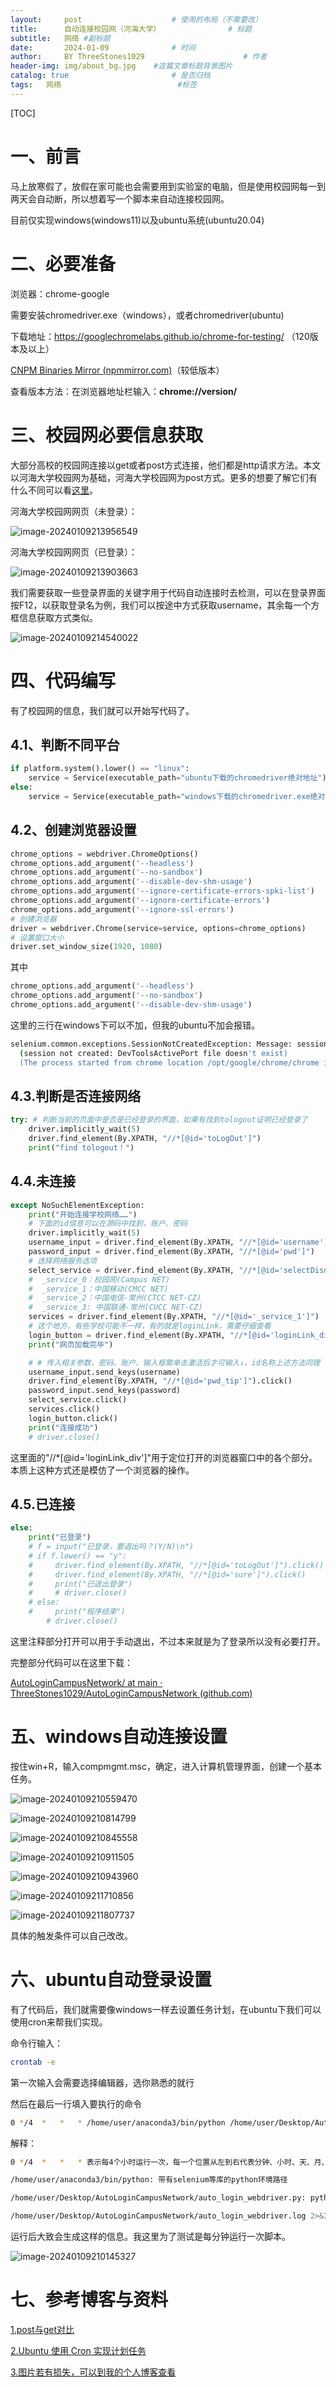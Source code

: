```yaml
---
layout:     post   				    # 使用的布局（不需要改）
title:      自动连接校园网（河海大学） 				# 标题 
subtitle:   网络 #副标题
date:       2024-01-09 				# 时间
author:     BY ThreeStones1029 						# 作者
header-img: img/about_bg.jpg 	#这篇文章标题背景图片
catalog: true 						# 是否归档
tags:	网络							#标签
---
```


[TOC]

# 一、前言

马上放寒假了，放假在家可能也会需要用到实验室的电脑，但是使用校园网每一到两天会自动断，所以想着写一个脚本来自动连接校园网。

目前仅实现windows(windows11)以及ubuntu系统(ubuntu20.04)

# 二、必要准备

浏览器：chrome-google

需要安装chromedriver.exe（windows），或者chromedriver(ubuntu)

下载地址：https://googlechromelabs.github.io/chrome-for-testing/ （120版本及以上）

[CNPM Binaries Mirror (npmmirror.com)](https://registry.npmmirror.com/binary.html?path=chromedriver/)（较低版本）

查看版本方法：在浏览器地址栏输入：**chrome://version/**

# 三、校园网必要信息获取

大部分高校的校园网连接以get或者post方式连接，他们都是http请求方法。本文以河海大学校园网为基础，河海大学校园网为post方式。更多的想要了解它们有什么不同可以看[这里](https://www.runoob.com/tags/html-httpmethods.html)。

河海大学校园网网页（未登录）：

![image-20240109213956549](C:\Users\23202\AppData\Roaming\Typora\typora-user-images\image-20240109213956549.png)

河海大学校园网网页（已登录）：

![image-20240109213903663](https://cdn.jsdelivr.net/gh/ThreeStones1029/blogimages/img/image-20240109213903663.png)

我们需要获取一些登录界面的关键字用于代码自动连接时去检测，可以在登录界面按F12，以获取登录名为例，我们可以按途中方式获取username，其余每一个方框信息获取方式类似。

![image-20240109214540022](https://cdn.jsdelivr.net/gh/ThreeStones1029/blogimages/img/image-20240109214540022.png)

# 四、代码编写

有了校园网的信息，我们就可以开始写代码了。

## 4.1、判断不同平台

~~~python
if platform.system().lower() == "linux":
    service = Service(executable_path="ubuntu下载的chromedriver绝对地址")
else:
    service = Service(executable_path="windows下载的chromedriver.exe绝对地址")
~~~

## 4.2、创建浏览器设置

~~~python
chrome_options = webdriver.ChromeOptions()
chrome_options.add_argument('--headless')
chrome_options.add_argument('--no-sandbox')
chrome_options.add_argument('--disable-dev-shm-usage')
chrome_options.add_argument('--ignore-certificate-errors-spki-list')
chrome_options.add_argument('--ignore-certificate-errors')
chrome_options.add_argument('--ignore-ssl-errors')
# 创建浏览器
driver = webdriver.Chrome(service=service, options=chrome_options)
# 设置窗口大小
driver.set_window_size(1920, 1080)
~~~

其中

~~~python
chrome_options.add_argument('--headless')
chrome_options.add_argument('--no-sandbox')
chrome_options.add_argument('--disable-dev-shm-usage')
~~~

这里的三行在windows下可以不加，但我的ubuntu不加会报错。

~~~bash
selenium.common.exceptions.SessionNotCreatedException: Message: session not created: Chrome failed to start: exited normally.
  (session not created: DevToolsActivePort file doesn't exist)
  (The process started from chrome location /opt/google/chrome/chrome is no longer running, so ChromeDriver is assuming that Chrome has crashed.)
~~~

## 4.3.判断是否连接网络

~~~python
try: # 判断当前的页面中是否是已经登录的界面，如果有找到tologout证明已经登录了
    driver.implicitly_wait(5)
    driver.find_element(By.XPATH, "//*[@id='toLogOut']")
    print("find tologout！") 
~~~

## 4.4.未连接

~~~python
except NoSuchElementException:
    print("开始连接学校网络……")
    # 下面的id信息可以在源码中找到，账户、密码
    driver.implicitly_wait(5)
    username_input = driver.find_element(By.XPATH, "//*[@id='username']")
    password_input = driver.find_element(By.XPATH, "//*[@id='pwd']")  
    # 选择网络服务选项
    select_service = driver.find_element(By.XPATH, "//*[@id='selectDisname']")
    #  _service_0：校园网(Campus NET)		
    #  _service_1：中国移动(CMCC NET)		
    #  _service_2：中国电信-常州(CTCC NET-CZ)	
    #  _service_3: 中国联通-常州(CUCC NET-CZ)			
    services = driver.find_element(By.XPATH, "//*[@id='_service_1']")
    # 这个地方，有些学校可能不一样，有的就是loginLink，需要仔细查看
    login_button = driver.find_element(By.XPATH, "//*[@id='loginLink_div']") 
    print("网页加载完毕")

    # # 传入相关参数，密码、账户、输入框需单击激活后才可输入↓，id名称上述方法同理
    username_input.send_keys(username)
    driver.find_element(By.XPATH, "//*[@id='pwd_tip']").click()
    password_input.send_keys(password)
    select_service.click()
    services.click()
    login_button.click()
    print("连接成功")
    # driver.close()
~~~

这里面的"//*[@id='loginLink_div']"用于定位打开的浏览器窗口中的各个部分。本质上这种方式还是模仿了一个浏览器的操作。

## 4.5.已连接

~~~python
else:
    print("已登录")
    # f = input("已登录，要退出吗？(Y/N)\n")
    # if f.lower() == "y":
    #     driver.find_element(By.XPATH, "//*[@id='toLogOut']").click()
    #     driver.find_element(By.XPATH, "//*[@id='sure']").click()
    #     print("已退出登录")
    #     # driver.close()
    # else:
    #     print("程序结束")
        # driver.close()
~~~

这里注释部分打开可以用于手动退出，不过本来就是为了登录所以没有必要打开。

完整部分代码可以在这里下载：

[AutoLoginCampusNetwork/ at main · ThreeStones1029/AutoLoginCampusNetwork (github.com)](https://github.com/ThreeStones1029/AutoLoginCampusNetwork/tree/main)

# 五、windows自动连接设置

按住win+R，输入compmgmt.msc，确定，进入计算机管理界面，创建一个基本任务。

![image-20240109210559470](https://cdn.jsdelivr.net/gh/ThreeStones1029/blogimages/img/image-20240109210559470.png)

![image-20240109210814799](https://cdn.jsdelivr.net/gh/ThreeStones1029/blogimages/img/image-20240109210814799.png)

![image-20240109210845558](https://cdn.jsdelivr.net/gh/ThreeStones1029/blogimages/img/image-20240109210845558.png)

![image-20240109210911505](https://cdn.jsdelivr.net/gh/ThreeStones1029/blogimages/img/image-20240109210911505.png)

![image-20240109210943960](https://cdn.jsdelivr.net/gh/ThreeStones1029/blogimages/img/image-20240109210943960.png)

![image-20240109211710856](https://cdn.jsdelivr.net/gh/ThreeStones1029/blogimages/img/image-20240109211710856.png)

![image-20240109211807737](https://cdn.jsdelivr.net/gh/ThreeStones1029/blogimages/img/image-20240109211807737.png)

具体的触发条件可以自己改改。

# 六、ubuntu自动登录设置

有了代码后，我们就需要像windows一样去设置任务计划，在ubuntu下我们可以使用cron来帮我们实现。

命令行输入：

~~~bash
crontab -e
~~~

第一次输入会需要选择编辑器，选你熟悉的就行

然后在最后一行填入要执行的命令

~~~bash
0 */4  *   *   * /home/user/anaconda3/bin/python /home/user/Desktop/AutoLoginCampusNetwork/auto_login_webdriver.py >> /home/user/Desktop/AutoLoginCampusNetwork/auto_login_webdriver.log 2>&1
~~~

解释：

~~~bash
0 */4  *   *   * 表示每4个小时运行一次，每一个位置从左到右代表分钟、小时、天、月、周。具体解释可以看[这里](https://zhuanlan.zhihu.com/p/350671948)

/home/user/anaconda3/bin/python: 带有selenium等库的python环境路径

/home/user/Desktop/AutoLoginCampusNetwork/auto_login_webdriver.py: python脚本路径

/home/user/Desktop/AutoLoginCampusNetwork/auto_login_webdriver.log 2>&1:脚本运行的终端输出会保存到此。
~~~

运行后大致会生成这样的信息。我这里为了测试是每分钟运行一次脚本。

![image-20240109210145327](https://cdn.jsdelivr.net/gh/ThreeStones1029/blogimages/img/image-20240109210145327.png)

# 七、参考博客与资料

[1.post与get对比](https://www.runoob.com/tags/html-httpmethods.html)

[2.Ubuntu 使用 Cron 实现计划任务](https://zhuanlan.zhihu.com/p/350671948)

[3.图片若有损失，可以到我的个人博客查看](https://threestones1029.github.io/2024/01/09/%E8%87%AA%E5%8A%A8%E8%BF%9E%E6%8E%A5%E6%A0%A1%E5%9B%AD%E7%BD%91-%E6%B2%B3%E6%B5%B7%E5%A4%A7%E5%AD%A6%E7%89%88/)